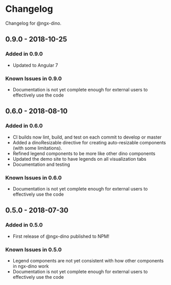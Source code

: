 # Changelog

Changelog for @ngx-dino.

## 0.9.0 - 2018-10-25

### Added in 0.9.0

- Updated to Angular 7

### Known Issues in 0.9.0

- Documentation is not yet complete enough for external users to effectively use the code

## 0.6.0 - 2018-08-10

### Added in 0.6.0

- CI builds now lint, build, and test on each commit to develop or master
- Added a dinoResizable directive for creating auto-resizable components (with some limitations).
- Refined legend components to be more like other dino components
- Updated the demo site to have legends on all visualization tabs
- Documentation and testing

### Known Issues in 0.6.0

- Documentation is not yet complete enough for external users to effectively use the code

## 0.5.0 - 2018-07-30

### Added in 0.5.0

- First release of @ngx-dino published to NPM!

### Known Issues in 0.5.0

- Legend components are not yet consistent with how other components in ngx-dino work
- Documentation is not yet complete enough for external users to effectively use the code
